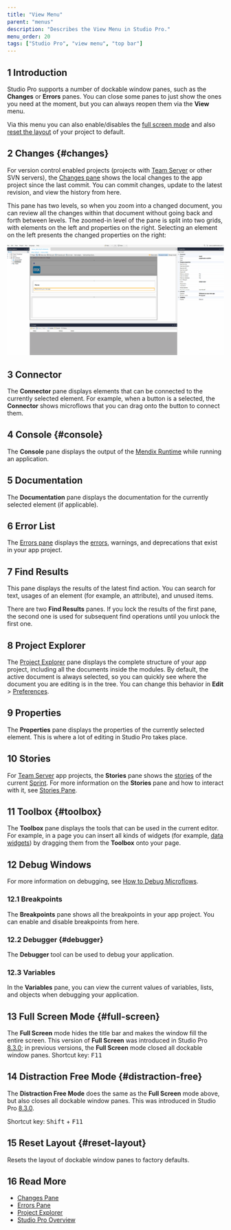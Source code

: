 ```yaml
---
title: "View Menu"
parent: "menus"
description: "Describes the View Menu in Studio Pro."
menu_order: 20
tags: ["Studio Pro", "view menu", "top bar"]
---
```


## 1 Introduction

Studio Pro supports a number of dockable window panes, such as the **Changes** or **Errors** panes. You can close some panes to just show the ones you need at the moment, but you can always reopen them via the **View** menu. 

Via this menu you can also enable/disables the [full screen mode](#full-screen) and also [reset the layout](#reset-layout) of your project to default.  

## 2 Changes {#changes}

For version control enabled projects (projects with [Team Server](/developerportal/develop/team-server) or other SVN servers), the [Changes pane](changes-pane) shows the local changes to the app project since the last commit. You can commit changes, update to the latest revision, and view the history from here. 

This pane has two levels, so when you zoom into a changed document, you can review all the changes within that document without going back and forth between levels. The zoomed-in level of the pane is split into two grids, with elements on the left and properties on the right. Selecting an element on the left presents the changed properties on the right:

![](attachments/view-menu/changes.gif)

## 3 Connector

The **Connector** pane displays elements that can be connected to the currently selected element. For example, when a button is a selected, the **Connector** shows microflows that you can drag onto the button to connect them.

## 4 Console {#console}

The **Console** pane displays the output of the [Mendix Runtime](runtime) while running an application.

## 5 Documentation

The **Documentation** pane displays the documentation for the currently selected element (if applicable).

## 6 Error List

The [Errors pane](errors-pane) displays the [errors](consistency-errors), warnings, and deprecations that exist in your app project.

## 7 Find Results

This pane displays the results of the latest find action. You can search for text, usages of an element (for example, an attribute), and unused items.

There are two **Find Results** panes. If you lock the results of the first pane, the second one is used for subsequent find operations until you unlock the first one.

## 8 Project Explorer

The [Project Explorer](project-explorer) pane displays the complete structure of your app project, including all the documents inside the modules. By default, the active document is always selected, so you can quickly see where the document you are editing is in the tree. You can change this behavior in **Edit** > [Preferences](preferences-dialog).

## 9 Properties

The **Properties** pane displays the properties of the currently selected element. This is where a lot of editing in Studio Pro takes place.

## 10 Stories

For [Team Server](/developerportal/develop/team-server) app projects, the **Stories** pane shows the [stories](/developerportal/collaborate/stories) of the current [Sprint](/developerportal/develop/planning-development). For more information on the **Stories** pane and how to interact with it, see [Stories Pane](stories-pane). 

## 11 Toolbox {#toolbox}

The **Toolbox** pane displays the tools that can be used in the current editor. For example, in a page you can insert all kinds of widgets (for example, [data widgets](data-widgets)) by dragging them from the **Toolbox** onto your page.

## 12 Debug Windows

For more information on debugging, see [How to Debug Microflows](/howto/monitoring-troubleshooting/debug-microflows).

### 12.1 Breakpoints

The **Breakpoints** pane shows all the breakpoints in your app project. You can enable and disable breakpoints from here.

### 12.2 Debugger {#debugger}

The **Debugger** tool can be used to debug your application.

### 12.3 Variables

In the **Variables** pane, you can view the current values of variables, lists, and objects when debugging your application.

## 13 Full Screen Mode {#full-screen}

The **Full Screen** mode hides the title bar and makes the window fill the entire screen. This version of **Full Screen** was introduced in Studio Pro [8.3.0](/releasenotes/studio-pro/8.3#830); in previous versions, the **Full Screen** mode closed all dockable window panes. 
Shortcut key: <kbd>F11</kbd>

## 14 Distraction Free Mode {#distraction-free}

The **Distraction Free Mode** does the same as the **Full Screen** mode above, but also closes all dockable window panes. This was introduced in Studio Pro [8.3.0](/releasenotes/studio-pro/8.3#830).

Shortcut key: <kbd>Shift</kbd> + <kbd>F11</kbd>

## 15 Reset Layout {#reset-layout}

Resets the layout of dockable window panes to factory defaults.

## 16 Read More

* [Changes Pane](changes-pane)
* [Errors Pane](errors-pane)
* [Project Explorer](project-explorer)
* [Studio Pro Overview](studio-pro-overview)
